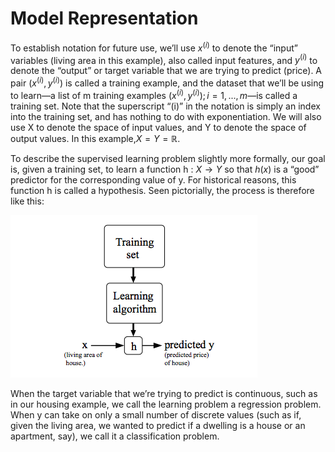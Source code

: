 # Model Representation

To establish notation for future use, we’ll use $x^{(i)}$ to denote the “input” variables (living area in this example), also called input features, and $y^{(i)}$ to denote the “output” or target variable that we are trying to predict (price). A pair $(x^{(i)}, y^{(i)})$ is called a training example, and the dataset that we’ll be using to learn—a list of m training examples $(x^{(i)} , y^{(i)} ); i = 1, . . . , m$—is called a training set. Note that the superscript “(i)” in the notation is simply an index into the training set, and has nothing to do with exponentiation. We will also use X to denote the space of input values, and Y to denote the space of output values. In this example,$X=Y=\mathbb{R}$.

To describe the supervised learning problem slightly more formally, our goal is, given a training set, to learn a function h : $X\rightarrow Y$ so that $h(x)$ is a “good” predictor for the corresponding value of y. For historical reasons, this function h is called a hypothesis. Seen pictorially, the process is therefore like this:

![](images/Pasted%20image%2020220519094546.png)

When the target variable that we’re trying to predict is continuous, such as in our housing example, we call the learning problem a regression problem. When y can take on only a small number of discrete values (such as if, given the living area, we wanted to predict if a dwelling is a house or an apartment, say), we call it a classification problem.